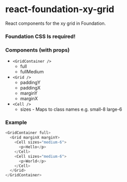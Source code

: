 # react-foundation-xy-grid

React components for the xy grid in Foundation.

### Foundation CSS Is required!

### Components (with props)

- `<GridContainer />`
  - full
  - fullMedium
- `<Grid />`
  - paddingY
  - paddingX
  - marginY
  - marginX
- `<Cell />`
  - sizes - Maps to class names e.g. small-8 large-6

### Example

```javascript
<GridContainer full>
  <Grid marginX marginY>
    <Cell sizes="medium-6">
      <p>Hello</p>
    </Cell>
    <Cell sizes="medium-6">
      <p>World</p>
    </Cell>
  </Grid>
</GridContainer>
```
